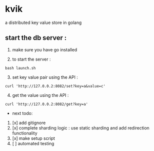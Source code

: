 # kvik

a distributed key value store in golang

## start the db server :

1. make sure you have go installed

2. to start the server :

```shell
bash launch.sh
```

3. set key value pair using the API :

```shell
curl 'http://127.0.0.2:8082/set?key=a&value=c'
```

4. get the value using the API :

```shell
curl 'http://127.0.0.2:8082/get?key=a'
```

- next todo:

1.  [x] add gitignore
2.  [x] complete sharding logic : use static sharding and add redirection functionality
3.  [x] make setup script
4.  [ ] automated testing
